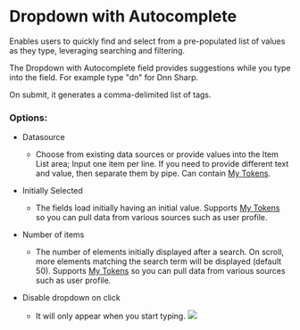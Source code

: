 # Dropdown with Autocomplete

Enables users to quickly find and select from a pre-populated list of values as they type, leveraging searching and filtering.

The Dropdown with Autocomplete field provides suggestions while you type into the field. For example type "dn" for Dnn Sharp.

On submit, it generates a comma-delimited list of tags.

### Options:

* Datasource 
  * Choose from existing data sources or provide values into the Item List area; Input one item per line. If you need to provide different text and value, then separate them by pipe. Can contain [My Tokens](/my-tokens/index.html).
* Initially Selected

  * The fields load initially having an initial value. Supports [My Tokens](/my-tokens/index.html) so you can pull data from various sources such as user profile.

* Number of items

  * The number of elements initially displayed after a search. On scroll, more elements matching the search term will be displayed \(default 50\). Supports [My Tokens](/my-tokens/index.html) so you can pull data from various sources such as user profile.

* Disable dropdown on click

  * It will only appear when you start typing.
    ![](https://s3.amazonaws.com/static.dnnsharp.com/documentation/2017/07/chrome_2017-07-10_14-41-52.png)



